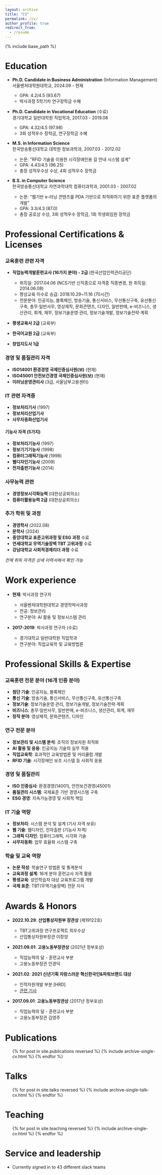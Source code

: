 ```yaml
---
layout: archive
title: "CV"
permalink: /cv/
author_profile: true
redirect_from:
  - /resume
---
```


{% include base_path %}

Education
======
* **Ph.D. Candidate in Business Administration** (Information Management)  
  서울벤처대학원대학교, 2024.09 - 현재  
  - GPA: 4.2/4.5 (93.67)
  - 박사과정 5학기차 연구장학금 수혜

* **Ph.D. Candidate in Vocational Education** (수료)  
  경기대학교 일반대학원 직업학과, 2017.03 - 2019.08  
  - GPA: 4.32/4.5 (97.98)
  - 3회 성적우수 장학금, 연구장학금 수혜

* **M.S. in Information Science**  
  한국방송통신대학교 대학원 정보과학과, 2007.03 - 2012.02  
  - 논문: "RFID 기술을 이용한 시각장애인용 길 안내 시스템 설계"
  - GPA: 4.43/4.5 (96.25)
  - 총장 성적우수상 수상, 4회 성적우수 장학금

* **B.S. in Computer Science**  
  한국방송통신대학교 자연과학대학 컴퓨터과학과, 2001.03 - 2007.02  
  - 논문: "웹기반 e-러닝 콘텐츠를 PDA 기반으로 최적화하기 위한 표준 플랫폼의 개발"
  - GPA: 3.3/4.3 (87.0)
  - 총장 공로상 수상, 3회 성적우수 장학금, 1회 학생회임원 장학금

Professional Certifications & Licenses
======

### 교육훈련 관련 자격
* **직업능력개발훈련교사 (16가지 분야) - 2급** (한국산업인력관리공단)
  * 취득일: 2017.04.06 (NCS기반 신직종으로 자격증 직종변경, 원 취득일: 2014.06.08)
  * 향상교육 이수로 승급: 2018.10.29~11.16 (70시간)
  * 전문분야: 인공지능, 블록체인, 방송기술, 통신서비스, 무선통신구축, 유선통신구축, 
    총무·일반사무, 영상제작, 문화콘텐츠, 디자인, 일반판매, e-비즈니스, 
    생산관리, 회계, 재무, 정보기술운영·관리, 정보기술개발, 정보기술전략·계획

* **평생교육사 2급** (교육부)
* **한국어교원 2급** (교육부)
* **창업지도사 1급**

### 경영 및 품질관리 자격
* **ISO14001 환경경영 국제인증심사원(보)** (현재)
* **ISO45001 안전보건경영 국제인증심사원(보)** (현재)
* **이러닝운영관리사** (3급, 서울남부고용센터)

### IT 관련 자격증
* **정보처리기사** (1997)
* **정보처리산업기사** 
* **사무자동화산업기사**

#### 기능사 자격 (5가지)
* **정보처리기능사** (1997)
* **정보기기기능사** (1998)
* **컴퓨터그래픽기능사** (1998)
* **웹디자인기능사** (2009)
* **전자출판기능사** (2014)

### 사무능력 관련
* **경영정보시각화능력** (대한상공회의소)
* **컴퓨터활용능력 2급** (대한상공회의소)

### 추가 학위 및 과정
* **경영학사** (2022.08)
* **문학사** (2024)
* **중앙대학교 표준고위과정 및 ESG 과정** 수료
* **연세대학교 무역기술장벽 TBT 고위과정** 수료
* **강남대학교 사회적경제리더 과정** 수료

*전체 취득 자격은 상세 이력서에서 확인 가능*

Work experience
======
* **현재**: 박사과정 연구자
  * 서울벤처대학원대학교 경영학박사과정
  * 전공: 정보관리
  * 연구분야: AI 활용 및 정보시스템 관리

* **2017-2019**: 박사과정 연구자 (수료)
  * 경기대학교 일반대학원 직업학과
  * 연구분야: 직업교육학 및 교육방법론
  
Professional Skills & Expertise
======

### 교육훈련 전문 분야 (16개 인증 분야)
* **첨단 기술**: 인공지능, 블록체인
* **통신 기술**: 방송기술, 통신서비스, 무선통신구축, 유선통신구축  
* **정보기술**: 정보기술운영·관리, 정보기술개발, 정보기술전략·계획
* **비즈니스**: 총무·일반사무, 일반판매, e-비즈니스, 생산관리, 회계, 재무
* **창작 분야**: 영상제작, 문화콘텐츠, 디자인

### 연구 전문 분야
* **정보관리 및 시스템 분석**: 조직의 정보자원 최적화
* **AI 활용 및 응용**: 인공지능 기술의 실무 적용
* **직업교육학**: 효과적인 교육방법론 및 커리큘럼 개발
* **RFID 기술**: 시각장애인 보조 시스템 등 사회적 응용

### 경영 및 품질관리
* **ISO 인증심사**: 환경경영(14001), 안전보건경영(45001)
* **품질관리 시스템**: 국제표준 기반 경영시스템 구축
* **ESG 경영**: 지속가능경영 및 사회적 책임

### IT 기술 역량 
* **정보처리**: 시스템 분석 및 설계 (기사 자격 보유)
* **웹 기술**: 웹디자인, 전자출판 (기능사 자격)
* **그래픽 디자인**: 컴퓨터그래픽, 시각화 기술
* **사무자동화**: 업무 효율화 시스템 구축

### 학술 및 교육 역량
* **논문 작성**: 학술연구 방법론 및 통계분석
* **교육과정 설계**: 16개 분야 훈련교사 자격 활용
* **평생교육**: 성인학습자 대상 교육프로그램 개발
* **국제 표준**: TBT(무역기술장벽) 전문 지식

Awards & Honors
======
* **2022.10.29**: **산업통상자원부 장관상** (제19122호)
  * TBT고위과정 연구프로젝트 최우수상
  * 산업통상자원부장관 이창양

* **2021.09.01**: **고용노동부장관상** (2021년 정부포상)
  * 직업능력의 달 - 훈련교사 부분
  * 고용노동부장관 안경덕

* **2021.02**: **2021 신년기획 자랑스러운 혁신한국인&파워브랜드 대상**
  * 인적자원개발 부분 [HRD]
  * [관련 기사](https://www.kgnews.co.kr/news/article.html?no=628469)

* **2017.09.01**: **고용노동부장관상** (2017년 정부포상)
  * 직업능력의 달 - 훈련교사 부분
  * 고용노동부장관 김영주

Publications
======
  <ul>{% for post in site.publications reversed %}
    {% include archive-single-cv.html %}
  {% endfor %}</ul>
  
Talks
======
  <ul>{% for post in site.talks reversed %}
    {% include archive-single-talk-cv.html  %}
  {% endfor %}</ul>
  
Teaching
======
  <ul>{% for post in site.teaching reversed %}
    {% include archive-single-cv.html %}
  {% endfor %}</ul>
  
Service and leadership
======
* Currently signed in to 43 different slack teams
